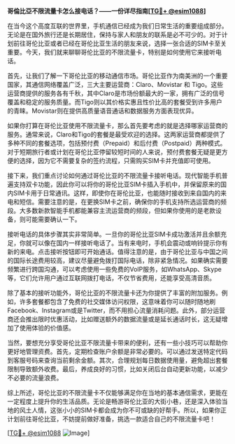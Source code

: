 **哥倫比亞不限流量卡怎么接电话？——一份详尽指南[[TG💪+ @esim1088](https://t.me/s/esim1088)]**

在当今这个高度互联的世界里，手机通信已经成为我们日常生活的重要组成部分。无论是在国外旅行还是长期居住，保持与家人和朋友的联系是必不可少的。对于计划前往哥伦比亚或者已经在哥伦比亚生活的朋友来说，选择一张合适的SIM卡至关重要。今天，我们就来聊聊哥伦比亚的不限流量卡，特别是如何使用它来接听电话。

首先，让我们了解一下哥伦比亚的移动通信市场。哥伦比亚作为南美洲的一个重要国家，其通信网络覆盖广泛，三大主要运营商：Claro、Movistar 和 Tigo。这些运营商提供的服务各有千秋，其中Claro是市场份额最大的一家，拥有广泛的信号覆盖和稳定的服务质量。而Tigo则以其价格实惠且性价比高的套餐受到许多用户的青睐。Movistar则在提供高质量语音通话和数据服务方面表现优异。

如果你打算在哥伦比亚使用不限流量卡，那么首先要考虑的就是选择哪家运营商的服务。通常来说，Claro和Tigo的套餐是最受欢迎的选择。这两家运营商都提供了多种不同的套餐选项，包括预付费（Prepaid）和后付费（Postpaid）两种模式。对于短期旅行者或计划在哥伦比亚停留较短时间的人来说，预付费套餐无疑是更方便的选择，因为它不需要复杂的签约流程，只需购买SIM卡并充值即可使用。

接下来，我们重点讨论如何通过哥伦比亚的不限流量卡接听电话。现代智能手机普遍支持双卡功能，因此你可以将你的哥伦比亚SIM卡插入手机中，并保留原来的国内SIM卡用于日常通讯。这样，即使你在哥伦比亚，也能随时接收到来自国内的来电和短信。需要注意的是，在更换SIM卡之前，确保你的手机支持所选运营商的频段。大多数新款智能手机都能兼容主流运营商的频段，但如果你使用的是老款设备，则可能需要确认一下。

接听电话的具体步骤其实非常简单。一旦你的哥伦比亚SIM卡成功激活并且余额充足，你就可以像在国内一样接听电话了。当有来电时，手机会震动或响铃提示你有新的来电。点击接听按钮即可开始通话。值得注意的是，由于哥伦比亚与中国之间的国际长途费用较高，建议尽量避免拨打国际电话，除非紧急情况。如果确实需要频繁进行跨国沟通，可以考虑使用一些免费的VoIP服务，如WhatsApp、Skype等，它们允许用户通过互联网拨打电话，不仅节省费用，还能享受高清音质。

除了基本的接听功能外，哥伦比亚的不限流量卡还为你提供了丰富的附加服务。例如，许多套餐都包含了免费的社交媒体访问权限，这意味着你可以随时随地刷Facebook、Instagram或是Twitter，而不用担心流量消耗问题。此外，部分运营商还会推出限时优惠活动，比如赠送额外的数据流量或是延长通话时长，这无疑增加了使用体验的价值感。

当然，要想充分享受哥伦比亚不限流量卡带来的便利，还有一些小技巧可以帮助你更好地管理资费。首先，定期检查账户余额是非常必要的。可以通过发送特定代码到客服号码来查询当前剩余金额。其次，合理规划每日数据使用量，避免超出套餐限制导致额外收费。最后，养成良好的习惯，比如关闭后台自动更新功能，以减少不必要的流量浪费。

综上所述，哥伦比亚的不限流量卡不仅能够满足你在当地的基本通信需求，更能在一定程度上提升你的生活品质。无论是畅游哥伦比亚的大街小巷，还是深入体验当地的风土人情，这张小小的SIM卡都会成为你不可或缺的好帮手。所以，如果你正计划前往哥伦比亚，不妨提前做好准备，挑选一款适合自己的不限流量卡吧！

[[TG💪+ @esim1088](https://t.me/s/esim1088) ![Image](https://i.postimg.cc/4NQfJmqS/Snipaste-2025-05-13-00-14-12.png)]